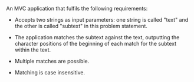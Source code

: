 An MVC application that fulfils the following requirements:

* Accepts two strings as input parameters: one string is called "text" and the other is called "subtext" in this problem statement.

* The application matches the subtext against the text, outputting the character positions of the beginning of each match for the subtext within the text.

* Multiple matches are possible.

* Matching is case insensitive.
